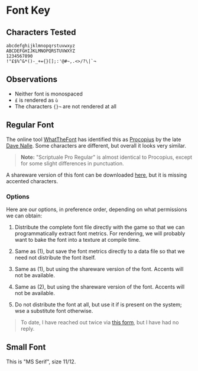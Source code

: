 # Font Key

## Characters Tested

    abcdefghijklmnopqrstuvwxyz
    ABCDEFGHIJKLMNOPQRSTUVWXYZ
    1234567890
    !"£$%^&*()-_+={}[];:'@#~,.<>/?\|`¬

## Observations

 - Neither font is monospaced
 - `£` is rendered as `ù`
 - The characters `{}¬` are not rendered at all

## Regular Font

The online tool [WhatTheFont](https://www.myfonts.com/WhatTheFont) has identified this as [Procopius](https://www.myfonts.com/fonts/scriptorium/procopius) by the late [Dave Nalle](http://www.fontcraft.com/fontcraft/about/). Some characters are different, but overall it looks very similar.

> **Note:** "Scriptuale Pro Regular" is almost identical to Procopius, except for some slight differences in punctuation.

A shareware version of this font can be downloaded [here](https://fontsgeek.com/fonts/Procopius-Regular), but it is missing accented characters.

### Options

Here are our options, in preference order, depending on what permissions we can obtain:

1. Distribute the complete font file directly with the game so that we can programmatically extract font metrics. For rendering, we will probably want to bake the font into a texture at compile time.

2. Same as (1), but save the font metrics directly to a data file so that we need not distribute the font itself.

3. Same as (1), but using the shareware version of the font. Accents will not be available.

4. Same as (2), but using the shareware version of the font. Accents will not be available.

5. Do not distribute the font at all, but use it if is present on the system; wse a substitute font otherwise.

> To date, I have reached out twice via [this form](http://www.fontcraft.com/fontcraft/contact/), but I have had no reply.

## Small Font

This is "MS Serif", size 11/12.
